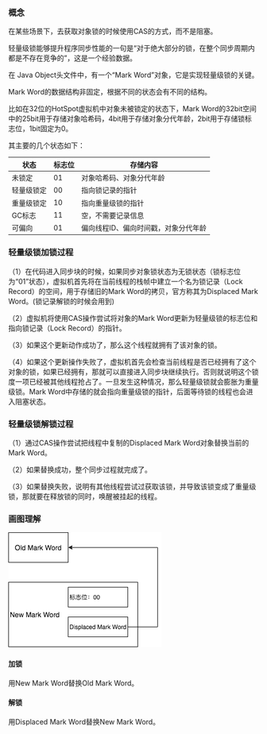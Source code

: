 ### 概念
在某些场景下，去获取对象锁的时候使用CAS的方式，而不是阻塞。

轻量级锁能够提升程序同步性能的一句是“对于绝大部分的锁，在整个同步周期内都是不存在竞争的”，这是一个经验数据。

在 Java Object头文件中，有一个“Mark Word”对象，它是实现轻量级锁的关键。

Mark Word的数据结构非固定，根据不同的状态会有不同的结构。

比如在32位的HotSpot虚拟机中对象未被锁定的状态下，Mark Word的32bit空间中的25bit用于存储对象哈希码，4bit用于存储对象分代年龄，2bit用于存储锁标志位，1bit固定为0。

其主要的几个状态如下：

| 状态 | 标志位 | 存储内容 |
| --- | --- | --- |
| 未锁定 | 01 | 对象哈希码、对象分代年龄 |
| 轻量级锁定 | 00 | 指向锁记录的指针 |
| 重量级锁定 | 10 | 指向重量级锁的指针 |
| GC标志 | 11 | 空，不需要记录信息 |
| 可偏向 | 01 | 偏向线程ID、偏向时间戳，对象分代年龄 |
### 轻量级锁加锁过程
（1）在代码进入同步块的时候，如果同步对象锁状态为无锁状态（锁标志位为“01”状态），虚拟机首先将在当前线程的栈帧中建立一个名为锁记录（Lock Record）的空间，用于存储旧的Mark Word的拷贝，官方称其为Displaced Mark Word。(锁记录解锁的时候会用到)

（2）虚拟机将使用CAS操作尝试将对象的Mark Word更新为轻量级锁的标志位和指向锁记录（Lock Record）的指针。

（3）如果这个更新动作成功了，那么这个线程就拥有了该对象的锁。

（4）如果这个更新操作失败了，虚拟机首先会检查当前线程是否已经拥有了这个对象的锁，如果已经拥有，那就可以直接进入同步块继续执行。否则就说明这个锁度一项已经被其他线程抢占了。一旦发生这种情况，那么轻量级锁就会膨胀为重量级锁。Mark Word中存储的就会指向重量级锁的指针，后面等待锁的线程也会进入阻塞状态。
### 轻量级锁解锁过程
（1）通过CAS操作尝试把线程中复制的Displaced Mark Word对象替换当前的Mark Word。

（2）如果替换成功，整个同步过程就完成了。

（3）如果替换失败，说明有其他线程尝试过获取该锁，并导致该锁变成了重量级锁，那就要在释放锁的同时，唤醒被挂起的线程。
### 画图理解
![](1.2.5/1.png)
#### 加锁
用New Mark Word替换Old Mark Word。
#### 解锁
用Displaced Mark Word替换New Mark Word。
